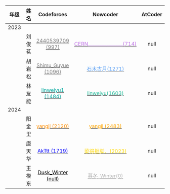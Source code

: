| 年级 | 姓名 | Codeforces | Nowcoder | AtCoder |
| :---: | :---: | :---: | :---: | :---: |
| 2023 |  |  |  |  |
|  | 刘俊茗 | [ <font color=#808080>2440539709 (997)</font>](https://codeforces.com/profile/2440539709) | [<font color=#c177e7>CERN_______________(714)</font>](https://ac.nowcoder.com/acm/contest/rating-index?searchUserName=CERN_______________) | null | null | 
|  | 胡岩松 | [ <font color=#808080>Shimu_Guyue (1096)</font>](https://codeforces.com/profile/Shimu_Guyue) | [<font color=#5ea1f4>石木古月(1271)</font>](https://ac.nowcoder.com/acm/contest/rating-index?searchUserName=石木古月) | null | null | 
|  | 林友能 | [ <font color=#03a89e>linweiyu1 (1484)</font>](https://codeforces.com/profile/linweiyu1) | [<font color=#25bb9b>linweiyu(1603)</font>](https://ac.nowcoder.com/acm/contest/rating-index?searchUserName=linweiyu) | null | null | 
| 2024 |  |  |  |  |
|  | 阳金里 | [ <font color=#ff8c00>yangjl (2120)</font>](https://codeforces.com/profile/yangjl) | [<font color=#ffa500>yangjl (2483)</font>](https://ac.nowcoder.com/acm/contest/rating-index?searchUserName=yangjl ) | null | null | 
|  | 唐天华 | [ <font color=#0000ff>AkTtt (1719)</font>](https://codeforces.com/profile/AkTtt) | [<font color=#ffd700>菜得抠脚、(2023)</font>](https://ac.nowcoder.com/acm/contest/rating-index?searchUserName=菜得抠脚、) | null | null | 
|  | 王模东 | [ <font color=#0000>Dusk_Winter  (null)</font>](https://codeforces.com/profile/Dusk_Winter ) | [<font color=#b4b4b4>暮冬_Winter(0)</font>](https://ac.nowcoder.com/acm/contest/rating-index?searchUserName=暮冬_Winter) | null | null | 
